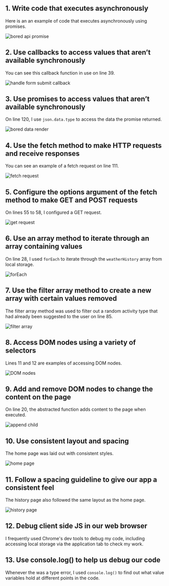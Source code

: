 ## 1. Write code that executes asynchronously
Here is an an example of code that executes asynchronously using promises.

![bored api promise](../images/http/Screenshot%202023-06-22%20at%2015.07.42.png)
## 2. Use callbacks to access values that aren’t available synchronously
You can see this callback function in use on line 39.

![handle form submit callback](../images/http/Screenshot%202023-06-22%20at%2015.24.04.png)
## 3. Use promises to access values that aren’t available synchronously
On line 120, I use `json.data.type` to access the data the promise returned.

![bored data render](../images/http/Screenshot%202023-06-22%20at%2015.07.42.png)
## 4. Use the fetch method to make HTTP requests and receive responses
You can see an example of a fetch request on line 111.

![fetch request](../images/http/Screenshot%202023-06-22%20at%2015.07.42.png)
## 5. Configure the options argument of the fetch method to make GET and POST requests
On lines 55 to 58, I configured a GET request.

![get request](../images/http/Screenshot%202023-06-22%20at%2015.32.51.png)
## 6. Use an array method to iterate through an array containing values
On line 28, I used `forEach` to iterate through the `weatherHistory` array from local storage.

![forEach](../images/http/Screenshot%202023-06-22%20at%2015.39.59.png)
## 7. Use the filter array method to create a new array with certain values removed
The filter array method was used to filter out a random activity type that had already been suggested to the user on line 85.

![filter array](../images/http/Screenshot%202023-06-22%20at%2015.44.56.png)
## 8. Access DOM nodes using a variety of selectors
Lines 11 and 12 are examples of accessing DOM nodes.

![DOM nodes](../images/http/Screenshot%202023-06-22%20at%2016.16.55.png)
## 9. Add and remove DOM nodes to change the content on the page
On line 20, the abstracted function adds content to the page when executed.

![append child](../images/http/Screenshot%202023-06-22%20at%2016.32.50.png)
## 10. Use consistent layout and spacing
The home page was laid out with consistent styles.

![home page](../images/http/Screenshot%202023-06-22%20at%2016.22.38.png)
## 11. Follow a spacing guideline to give our app a consistent feel
The history page also followed the same layout as the home page.

![history page](../images/http/Screenshot%202023-06-22%20at%2016.24.05.png)
## 12. Debug client side JS in our web browser
I frequently used Chrome's dev tools to debug my code, including accessing local storage via the application tab to check my work.
## 13. Use console.log() to help us debug our code
Whenever the was a type error, I used `console.log()` to find out what value variables hold at different points in the code.